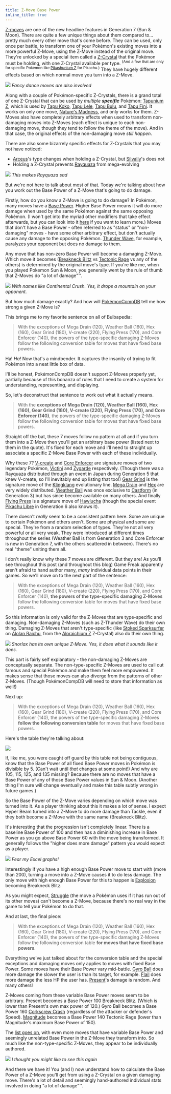 ```yaml
---
title: Z-Move Base Power
inline_title: true
---
```


[Z-moves](https://bulbapedia.bulbagarden.net/wiki/Z-Move) are one of the new headline features in Generation 7 (Sun & Moon). There are quite a few unique things about them compared to... pretty much every other move that's come before. They can be used, only once per battle, to transform one of your Pokémon's existing moves into a more powerful Z-Move, using the Z-Move instead of the original move. They're unlocked by a special item called a [Z-Crystal](https://www.serebii.net/itemdex/list/zcrystal.shtml) that the Pokémon must be holding, with one Z-Crystal available per type. <sup>(And a few that are only for specific Pokémon like [Pikashunium Z](https://www.serebii.net/itemdex/pikashuniumz.shtml) for Pikachu.)</sup> They have hugely different effects based on which normal move you turn into a Z-Move.

![](/assets/img/pikachu-z-move-dance.gif)
*Fancy dance moves are also involved*

Along with a couple of Pokémon-specific Z-Crystals, there is a grand total of one Z-Crystal that can be used by *multiple **specific*** Pokémon: [Tapunium Z](https://www.serebii.net/itemdex/tapuniumz.shtml), which is used by [Tapu Koko](https://www.serebii.net/pokedex-sm/785.shtml), [Tapu Lele](https://www.serebii.net/pokedex-sm/786.shtml), [Tapu Bulu](https://www.serebii.net/pokedex-sm/787.shtml), and [Tapu Fini](https://www.serebii.net/pokedex-sm/788.shtml). It works on only one move, [Nature's Madness](https://www.serebii.net/attackdex-sm/nature'smadness.shtml), and only works for them. Z-Moves also have completely arbitrary effects when used to transform non-damaging moves into Z-Moves (each effect is unique to each non-damaging move, though they tend to follow the theme of the move). And in that case, the original effects of the non-damaging move *still happen*.

There are also some bizarrely specific effects for Z-Crystals that you may not have noticed:

* [Arceus](https://www.serebii.net/pokedex-sm/493.shtml)'s type changes when holding a Z-Crystal, but [Silvally](https://www.serebii.net/pokedex-sm/773.shtml)'s does not
* Holding a Z-Crystal prevents [Rayquaza](https://www.serebii.net/pokedex-sm/384.shtml) from mega-evolving

![](/assets/img/sad-rayquaza.png)
*This makes Rayquaza sad*

But we're not here to talk about most of that. Today we're talking about how you work out the Base Power of a Z-Move that's going to do damage.

Firstly, how do you know a Z-Move is going to do damage? In Pokémon, many moves have a [Base Power](https://bulbapedia.bulbagarden.net/wiki/Power). Higher Base Power means it will do more damage when used by the same Pokémon against the same opposing Pokémon. (I won't get into the myriad other modifiers that take effect afterwards, but you can look into it [here](https://bulbapedia.bulbagarden.net/wiki/Damage) if you want to learn more.) Moves that don't have a Base Power - often referred to as "status" or "non-damaging" moves - have some other arbitrary effect, but don't actually cause any damage to the opposing Pokémon. [Thunder Wave](https://www.serebii.net/attackdex-sm/thunderwave.shtml), for example, paralyzes your opponent but does no damage to them.

Any move that has non-zero Base Power will become a damaging Z-Move. Which move it becomes ([Breakneck Blitz](https://www.serebii.net/attackdex-sm/breakneckblitz.shtml) vs [Tectonic Rage](https://www.serebii.net/attackdex-sm/tectonicrage.shtml) vs any of the others) is determined by the original move's type. If you're like me, when you played Pokemon Sun & Moon, you generally went by the rule of thumb that Z-Moves do "a lot of damage"™.

![](/assets/img/continental-crush.png)
*With names like Continental Crush. Yes, it drops a mountain on your opponent.*

But how much damage exactly? And how will [PokémonCompDB](/pokemoncompdb.html) tell me how strong a given Z-Move is?

This brings me to my favorite sentence on all of Bulbapedia:

> With the exceptions of Mega Drain (120), Weather Ball (160), Hex (160), Gear Grind (180), V-create (220), Flying Press (170), and Core Enforcer (140), the powers of the type-specific damaging Z-Moves follow the following conversion table for moves that have fixed base powers.

Ha! *Ha!* Now that's a mindbender. It captures the insanity of trying to fit Pokémon into a neat little box of data.

I'll be honest, PokémonCompDB doesn't support Z-Moves properly yet, partially because of this bonanza of rules that I need to create a system for understanding, representing, and displaying.

So, let's deconstruct that sentence to work out what it actually means.

> With the **exceptions of Mega Drain (120), Weather Ball (160), Hex (160), Gear Grind (180), V-create (220), Flying Press (170), and Core Enforcer (140)**, the powers of the type-specific damaging Z-Moves follow the following conversion table for moves that have fixed base powers.

Straight off the bat, these 7 moves follow no pattern at all and if you turn them into a Z-Move then you'll get an arbitrary base power (listed next to them in the quote). It's fixed for each move and I'll need to straight up associate a specific Z-Move Base Power with each of these individually.

Why these 7? [V-create](https://www.serebii.net/attackdex-sm/v-create.shtml) and [Core Enforcer](https://www.serebii.net/attackdex-sm/coreenforcer.shtml) are signature moves of two legendary Pokémon, [Victini](https://www.serebii.net/pokedex-sm/494.shtml) and [Zygarde](https://www.serebii.net/pokedex-sm/718.shtml) respectively. (Though there was a Rayquaza distributed through an event in Japan during Generation 5 that knew V-create, so I'll inevitably end up listing that too!) [Gear Grind](https://www.serebii.net/attackdex-bw/geargrind.shtml) is the signature move of the [Klingklang](https://www.serebii.net/pokedex-sm/601.shtml) evolutionary line. [Mega Drain](https://www.serebii.net/attackdex-sm/megadrain.shtml) and [Hex](https://www.serebii.net/attackdex-sm/hex.shtml) are very widely distributed. [Weather Ball](https://www.serebii.net/attackdex-xy/weatherball.shtml) was once exclusive to [Castform](https://www.serebii.net/pokedex-sm/351.shtml) (in Generation 3) but has since become available on many others. And finally [Flying Press](https://www.serebii.net/attackdex-sm/flyingpress.shtml) is a signature move of [Hawlucha](https://www.serebii.net/pokedex-sm/701.shtml) (though the special event [Pikachu Libre](https://www.serebii.net/pokedex-xy/025.shtml) in Generation 6 also knows it).

There doesn't *really* seem to be a consistent pattern here. Some are unique to certain Pokémon and others aren't. Some are physical and some are special. They're from a random selection of types. They're not all very powerful or all very weak. They were introduced at different times throughout the series (Weather Ball is from Generation 3 and Core Enforcer is new in Generation 7, with the others scattered in between). There's no real "theme" uniting them all.

I don't really know why these 7 moves are different. But they are! As you'll see throughout this post (and throughout this blog) Game Freak apparently aren't afraid to hand author many, *many* individual data points in their games. So we'll move on to the next part of the sentence:

> With the exceptions of Mega Drain (120), Weather Ball (160), Hex (160), Gear Grind (180), V-create (220), Flying Press (170), and Core Enforcer (140), **the powers of the type-specific damaging Z-Moves** follow the following conversion table for moves that have fixed base powers.

So this information is only valid for the Z-Moves that are type-specific and damaging. Non-damaging Z-Moves (such as Z-Thunder Wave) do their own thing. Damaging Z-Moves that aren't type-specific (like [Stoked Sparksurfer](https://www.serebii.net/attackdex-sm/stokedsparksurfer.shtml) on [Alolan Raichu](https://www.serebii.net/pokedex-sm/026.shtml), from the [Aloraichium Z](https://www.serebii.net/itemdex/aloraichiumz.shtml) Z-Crystal) also do their own thing.

![](/assets/img/snorlax-pulverizing-pancake.png)
*Snorlax has its own unique Z-Move. Yes, it does what it sounds like it does.*

This part is fairly self explanatory - the non-damaging Z-Moves are conceptually separate. The non-type-specific Z-Moves are used to call out famous and special Pokémon and make them feel more empowered. It makes sense that those moves can also diverge from the patterns of other Z-Moves. (Though PokémonCompDB will need to store that information as well!)

Next up:

> With the exceptions of Mega Drain (120), Weather Ball (160), Hex (160), Gear Grind (180), V-create (220), Flying Press (170), and Core Enforcer (140), the powers of the type-specific damaging Z-Moves **follow the following conversion table** for moves that have fixed base powers.

Here's the table they're talking about:

![](/assets/img/z-move-power-table.png)

If, like me, you were caught off guard by this table not being contiguous, know that the Base Power of all fixed Base Power moves in Pokémon is divisible by 5. (Can't wait until *that* changes at some point!) And why are 105, 115, 125, and 135 missing? Because there are no moves that have a Base Power of any of those Base Power values in Sun & Moon. (Another thing I'm sure will change eventually and make this table subtly wrong in future games.)

So the Base Power of the Z-Move varies depending on which move was turned into it. As a player thinking about this it makes a lot of sense. I expect Hyper Beam turned into a Z-Move to do more damage than Tackle, even if they both become a Z-Move with the same name (Breakneck Blitz).

It's interesting that the progression isn't completely linear. There is a baseline Base Power of 100 and then has a diminishing increase in Base Power as you go above Base Power 60 with the move being transformed. It generally follows the "higher does more damage" pattern you would expect as a player.

![](/assets/img/z-move-base-power-graph.png)
*Fear my Excel graphs!*

Interestingly if you have a high enough Base Power move to start with (more than 200), turning a move into a Z-Move causes it to do less damage. The only move with high enough Base Power for this to happen is [Explosion](https://www.serebii.net/attackdex-sm/explosion.shtml) becoming Breakneck Blitz.

As you might expect, [Struggle](https://www.serebii.net/attackdex-sm/struggle.shtml) (the move a Pokémon uses if it has run out of its other moves) can't become a Z-Move, because there's no real way in the game to tell your Pokémon to do that.

And at last, the final piece:

> With the exceptions of Mega Drain (120), Weather Ball (160), Hex (160), Gear Grind (180), V-create (220), Flying Press (170), and Core Enforcer (140), the powers of the type-specific damaging Z-Moves follow the following conversion table **for moves that have fixed base powers**.

Everything we've just talked about for the conversion table and the special exceptions and damaging moves only applies to moves with fixed Base Power. Some moves have their Base Power vary mid-battle. [Gyro Ball](https://www.serebii.net/attackdex-sm/gyroball.shtml) does more damage the slower the user is than its target, for example. [Flail](https://www.serebii.net/attackdex-sm/flail.shtml) does more damage the less HP the user has. [Present](https://www.serebii.net/attackdex-sm/present.shtml)'s damage is random. And many others!

Z-Moves coming from these variable Base Power moves seem to be arbitrary. Present becomes a Base Power 100 Breakneck Blitz. (Which is lower than Present's own max power of 120.) Gyro Ball becomes a Base Power 160 [Corkscrew Crash](https://www.serebii.net/attackdex-sm/corkscrewcrash.shtml) (regardless of the attacker or defender's Speed). [Magnitude](https://www.serebii.net/attackdex-sm/magnitude.shtml) becomes a Base Power 140 Tectonic Rage (lower than Magnitude's maximum Base Power of 150).

The [list goes on](https://bulbapedia.bulbagarden.net/wiki/Category:Moves_that_have_variable_power), with even more moves that have variable Base Power and seemingly unrelated Base Power in the Z-Move they transform into. So much like the non-type-specific Z-Moves, they appear to be individually authored.

![](/assets/img/snorlax-pulverizing-pancake.png)
*I thought you might like to see this again*

And there we have it! You (and I) now understand how to calculate the Base Power of a Z-Move you'll get from using a Z-Crystal on a given damaging move. There's a lot of detail and seemingly hand-authored individual stats involved in doing "a lot of damage"™.